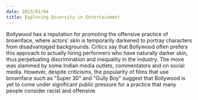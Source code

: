 ```yaml
---
date: 2023/01/04
title: Exploring Diversity in Entertainment
---
```


Bollywood has a reputation for promoting the offensive practice of brownface, where actors' skin is temporarily darkened to portray characters from disadvantaged backgrounds. Critics say that Bollywood often prefers this approach to actually hiring performers who have naturally darker skin, thus perpetuating discrimination and inequality in the industry. The move was slammed by some Indian media outlets, commentators and on social media. However, despite criticisms, the popularity of films that use brownface such as "Super 30" and "Gully Boy" suggest that Bollywood is yet to come under significant public pressure for a practice that many people consider racist and offensive.
